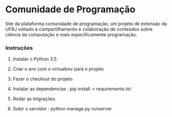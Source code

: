 # Comunidade de Programação

Site da plataforma comunidade de programação, um projeto de extensão da UFRJ voltado a compartilhamento e colaboração de conteúdos sobre ciência da computação e mais especificamente programação.

### Instruções

1. Instalar o Python 3.5

2. Criar o env com o virtualenv para o projeto

3. Fazer o checkout do projeto

4. Instalar as dependencias : pip install -r requirements.txt

5. Rodar as migrações

6. Subir o servidor : python manage.py runserver
